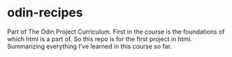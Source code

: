 # odin-recipes
Part of The Odin Project Curriculum. First in the course is the foundations of which html is a part of. So this repo is for the first project in html. Summarizing everything I've learned in this course so far. 
